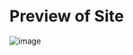 # Preview of Site

![image](https://github.com/srijansaurabhjha/contest_buzz/assets/82658495/30ee4201-2911-4f73-9333-abb02953f590)

